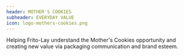 ```yaml
---
header: MOTHER'S COOKIES
subheader: EVERYDAY VALUE
icon: logo-mothers-cookies.png
---
```

Helping Frito-Lay understand the Mother's Cookies opportunity and creating new value via packaging communication and brand esteem.
